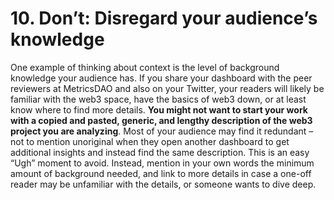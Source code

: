 # 10. Don’t: Disregard your audience’s knowledge

One example of thinking about context is the level of background knowledge your audience has. If you share your dashboard with the peer reviewers at MetricsDAO and also on your Twitter, your readers will likely be familiar with the web3 space, have the basics of web3 down, or at least know where to find more details. **You might not want to start your work with a copied and pasted, generic, and lengthy description of the web3 project you are analyzing**. Most of your audience may find it redundant – not to mention unoriginal when they open another dashboard to get additional insights and instead find the same description. This is an easy “Ugh” moment to avoid. Instead, mention in your own words the minimum amount of background needed, and link to more details in case a one-off reader may be unfamiliar with the details, or someone wants to dive deep.
